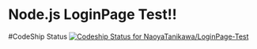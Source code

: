 # Node.js LoginPage Test!! 

#CodeShip Status
[![Codeship Status for NaoyaTanikawa/LoginPage-Test](https://app.codeship.com/projects/f6388450-c6a5-0135-9eb9-1e50aff0702d/status?branch=master)](https://app.codeship.com/projects/261221)

